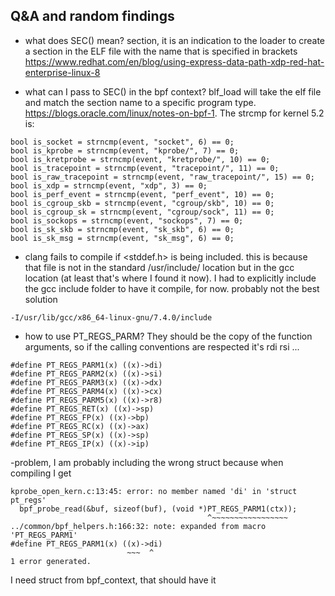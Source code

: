 ## Q&A and random findings

- what does SEC() mean?
section, it is an indication to the loader to create a section in the ELF file with the name that is specified in brackets
https://www.redhat.com/en/blog/using-express-data-path-xdp-red-hat-enterprise-linux-8

- what can I pass to SEC() in the bpf context?
blf_load will take the elf file and match the section name to a specific program type. https://blogs.oracle.com/linux/notes-on-bpf-1. The strcmp for kernel 5.2 is:

```
bool is_socket = strncmp(event, "socket", 6) == 0;
bool is_kprobe = strncmp(event, "kprobe/", 7) == 0;
bool is_kretprobe = strncmp(event, "kretprobe/", 10) == 0;
bool is_tracepoint = strncmp(event, "tracepoint/", 11) == 0;
bool is_raw_tracepoint = strncmp(event, "raw_tracepoint/", 15) == 0;
bool is_xdp = strncmp(event, "xdp", 3) == 0;
bool is_perf_event = strncmp(event, "perf_event", 10) == 0;
bool is_cgroup_skb = strncmp(event, "cgroup/skb", 10) == 0;
bool is_cgroup_sk = strncmp(event, "cgroup/sock", 11) == 0;
bool is_sockops = strncmp(event, "sockops", 7) == 0;
bool is_sk_skb = strncmp(event, "sk_skb", 6) == 0;
bool is_sk_msg = strncmp(event, "sk_msg", 6) == 0;
```
- clang fails to compile if <stddef.h> is being included. this is because that file is not in the standard /usr/include/ location but in the gcc location (at least that's where I found it now). I had to explicitly include the gcc include folder to have it compile, for now. probably not the best solution

```
-I/usr/lib/gcc/x86_64-linux-gnu/7.4.0/include
```

- how to use PT_REGS_PARM? They should be the copy of the function arguments, so if the calling conventions are respected it's rdi rsi ...

```
#define PT_REGS_PARM1(x) ((x)->di)
#define PT_REGS_PARM2(x) ((x)->si)
#define PT_REGS_PARM3(x) ((x)->dx)
#define PT_REGS_PARM4(x) ((x)->cx)
#define PT_REGS_PARM5(x) ((x)->r8)
#define PT_REGS_RET(x) ((x)->sp)
#define PT_REGS_FP(x) ((x)->bp)
#define PT_REGS_RC(x) ((x)->ax)
#define PT_REGS_SP(x) ((x)->sp)
#define PT_REGS_IP(x) ((x)->ip)

```

-problem, I am probably including the wrong struct because when compiling I get
```
kprobe_open_kern.c:13:45: error: no member named 'di' in 'struct pt_regs'
  bpf_probe_read(&buf, sizeof(buf), (void *)PT_REGS_PARM1(ctx));
                                            ^~~~~~~~~~~~~~~~~~
../common/bpf_helpers.h:166:32: note: expanded from macro 'PT_REGS_PARM1'
#define PT_REGS_PARM1(x) ((x)->di)
                          ~~~  ^
1 error generated.

```
I need struct from bpf_context, that should have it
